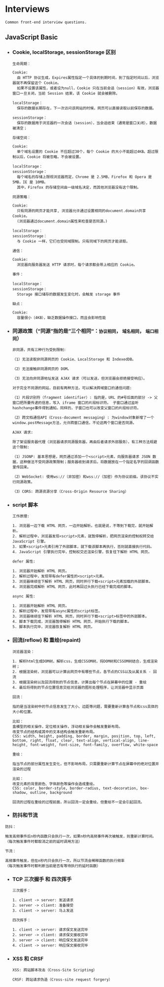 # Interviews

`Common front-end interview questions.`

## JavaScript Basic

- ### Cookie, localStorage, sessionStorage 区别

  `生命周期：`

  ```text
  Cookie:
    由 HTTP 协议生成，Expires属性指定一个具体的到期时间，到了指定时间以后，浏览器就不再保留这个 Cookie。
    如果不设置该属性，或者设为null，Cookie 只在当前会话（session）有效，浏览器窗口一旦关闭，当前 Session 结束，该 Cookie 就会被删除。

  localStorage：
    保存的数据长期存在，下一次访问该网站的时候，网页可以直接读取以前保存的数据。

  sessionStorage：
    保存的数据用于浏览器的一次会话（session），当会话结束（通常是窗口关闭），数据被清空；
  ```

  `存储空间：`

  ```text
  Cookie:
    单个域名设置的 Cookie 不应超过30个，每个 Cookie 的大小不能超过4KB。超过限制以后，Cookie 将被忽略，不会被设置。

  localStorage：
  sessionStorage：
    每个域名的存储上限视浏览器而定，Chrome 是 2.5MB，Firefox 和 Opera 是 5MB，IE 是 10MB。
    其中，Firefox 的存储空间由一级域名决定，而其他浏览器没有这个限制。
  ```

  `同源策略：`

  ```text
  Cookie:
    只有同源的网页才能共享, 浏览器允许通过设置相同的document.domain共享 Cookie。
    (浏览器通过document.domain属性来检查是否同源。)

  localStorage：
  sessionStorage：
    与 Cookie 一样，它们也受同域限制。只有同域下的网页才能读取。
  ```

  `通信：`

  ```text
  Cookie:
    浏览器向服务器发送 HTTP 请求时，每个请求都会带上相应的 Cookie。
  ```

  `事件：`

  ```text
  localStorage：
  sessionStorage：
    Storage 接口储存的数据发生变化时，会触发 storage 事件
  ```

  `缺点：`

  ```text
  Cookie:
    容量很小（4KB），缺乏数据操作接口，而且会影响性能
  ```

- ### 同源政策（“同源”指的是”三个相同“：`协议相同`， `域名相同`， `端口相同`）

  `非同源，共有三种行为受到限制:`

  ```text
  （1）无法读取非同源网页的 Cookie、LocalStorage 和 IndexedDB。

  （2）无法接触非同源网页的 DOM。

  （3）无法向非同源地址发送 AJAX 请求（可以发送，但浏览器会拒绝接受响应）。
  ```

  `对于完全不同源的网站，目前有两种方法，可以解决跨域窗口的通信问题:`

  ```text
  （1）片段识别符（fragment identifier）: 指的是，URL 的#号后面的部分 -> 父窗口把所要传递的信息，写入 iframe 窗口的片段标识符。 子窗口通过监听hashchange事件得到通知。同样的，子窗口也可以改变父窗口的片段标识符。

  （2）跨文档通信API（Cross-document messaging）: 为window对象新增了一个window.postMessage方法，允许跨窗口通信，不论这两个窗口是否同源。
  ```

  `AJAX 请求:`

  ```text
  除了架设服务器代理（浏览器请求同源服务器，再由后者请求外部服务），有三种方法规避这个限制:

  （1）JSONP: 基本思想是，网页通过添加一个<script>元素，向服务器请求 JSON 数据，这种做法不受同源政策限制；服务器收到请求后，将数据放在一个指定名字的回调函数里传回来。

  （2）WebSocket: 使用ws://（非加密）和wss://（加密）作为协议前缀。该协议不实行同源政策。

  （3）CORS: 跨源资源分享（Cross-Origin Resource Sharing）
  ```

- ### script 脚本

  `工作原理:`

  ```text
  1. 浏览器一边下载 HTML 网页，一边开始解析。也就是说，不等到下载完，就开始解析。
  2. 解析过程中，浏览器发现<script>元素，就暂停解析，把网页渲染的控制权转交给 JavaScript 引擎。
  3. 如果<script>元素引用了外部脚本，就下载该脚本再执行，否则就直接执行代码。
  4. JavaScript 引擎执行完毕，控制权交还渲染引擎，恢复往下解析 HTML 网页。
  ```

  `defer 属性:`

  ```text
  1. 浏览器开始解析 HTML 网页。
  2. 解析过程中，发现带有defer属性的<script>元素。
  3. 浏览器继续往下解析 HTML 网页，同时并行下载<script>元素加载的外部脚本。
  4. 浏览器完成解析 HTML 网页，此时再回过头执行已经下载完成的脚本。
  ```

  `async 属性:`

  ```text
  1. 浏览器开始解析 HTML 网页。
  2. 解析过程中，发现带有async属性的script标签。
  3. 浏览器继续往下解析 HTML 网页，同时并行下载<script>标签中的外部脚本。
  4. 脚本下载完成，浏览器暂停解析 HTML 网页，开始执行下载的脚本。
  5. 脚本执行完毕，浏览器恢复解析 HTML 网页。
  ```

- ### 回流(reflow) 和 重绘(repaint)

  `浏览器渲染：`

  ```text
  1. 解析html生成DOM树，解析css，生成CSSOM树，将DOM树和CSSOM树结合，生成渲染树；
  2. 根据渲染树，浏览器可以计算出网页中有哪些节点，各节点的CSS以及从属关系 - 回流
  3. 根据渲染树以及回流得到的节点信息，计算出每个节点在屏幕中的位置 - 重绘
  4. 最后将得到的节点位置信息交给浏览器的图形处理程序，让浏览器中显示页面
  ```

  `回流：`

  ```text
  指的是当渲染树中的节点信息发生了大小、边距等问题，需要重新计算各节点和css具体的大小和位置。

  比如：
  盒模型的相关操作，定位相关操作，浮动相关操作会触发重新布局。
  改变节点的结构或其中的文本结构会触发重新布局。
  CSS: width, height, padding, border, margin, position, top, left, bottom, right, float, clear, text-align, vertical-align, line-height, font-weight, font-size, font-family, overflow, white-space
  ```

  `重绘：`

  ```text
  指当节点的部分属性发生变化，但不影响布局，只需要重新计算节点在屏幕中的绝对位置并渲染的过程

  比如：
  改变元素的背景颜色、字体颜色等操作会造成重绘。
  CSS: color, border-style, border-radius, text-decoration, box-shadow, outline, background
  ```

  `回流的过程在重绘的过程前面，所以回流一定会重绘，但重绘不一定会引起回流。`

- ### 防抖和节流

`防抖：`

```text
触发高频事件后n秒内函数只会执行一次，如果n秒内高频事件再次被触发，则重新计算时间。
（每次触发事件时都取消之前的延时调用方法）
```

`节流：`

```text
高频事件触发，但在n秒内只会执行一次，所以节流会稀释函数的执行频率
（每次触发事件时都判断当前是否有等待执行的延时函数）
```

- ### TCP 三次握手 和 四次挥手

  `三次握手：`

  ```text
  1. client -> server: 发送请求
  2. server -> client: 准备接受
  3. client -> server: 马上发送
  ```

  `四次挥手：`

  ```text
  1. client -> server: 请求保文发送完毕
  2. server -> client: 请求保文接收完毕
  3. server -> client: 响应保文发送完毕
  4. client -> server: 响应保文接收完毕
  ```

- ### XSS 和 CRSF

  `XSS: 跨站脚本攻击（Cross-Site Scripting）`

  `CRSF: 跨站请求伪造（Cross-site request forgery）`
